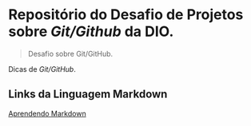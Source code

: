 # Repositório do Desafio de Projetos sobre _Git/Github_ da DIO.
> Desafio sobre Git/GitHub.
>
 Dicas de _Git/GitHub_.
 
 ## Links da Linguagem Markdown
 [Aprendendo Markdown](https://www.markdownguide.org/basic-syntax/)
